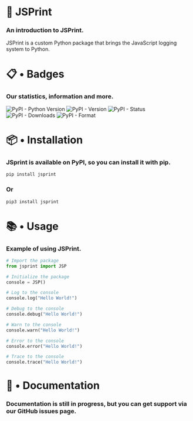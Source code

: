 # 🚀 JSPrint
### An introduction to JSPrint.
JSPrint is a custom Python package that brings the JavaScript logging system to Python.

# 📋 • Badges
### Our statistics, information and more.
![PyPI - Python Version](https://img.shields.io/pypi/pyversions/jsprint?style=for-the-badge&logo=python&logoColor=white&label=Python%20versions&color=blue)
![PyPI - Version](https://img.shields.io/pypi/v/jsprint?style=for-the-badge&logo=pypi&logoColor=white&label=Version&color=blue)
![PyPI - Status](https://img.shields.io/pypi/status/jsprint?style=for-the-badge&logo=pypi&logoColor=white&label=Development%20status&color=blue)
![PyPI - Downloads](https://img.shields.io/pypi/dm/jsprint?style=for-the-badge&logo=pypi&logoColor=white&color=blue)
![PyPI - Format](https://img.shields.io/pypi/format/jsprint?style=for-the-badge&logo=pypi&logoColor=white&color=blue)


# 📦 • Installation
### JSprint is available on PyPI, so you can install it with pip.
```bash
pip install jsprint
```
### Or
```bash
pip3 install jsprint
```


# 📚 • Usage
### Example of using JSPrint.
```python
# Import the package
from jsprint import JSP

# Initialize the package
console = JSP()

# Log to the console
console.log("Hello World!")

# Debug to the console
console.debug("Hello World!")

# Warn to the console
console.warn("Hello World!")

# Error to the console
console.error("Hello World!")

# Trace to the console
console.trace("Hello World!")
```

# 📝 • Documentation
### Documentation is still in progress, but you can get support via our GitHub issues page.